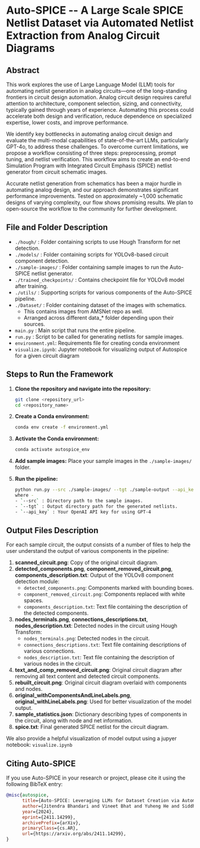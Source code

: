 # Auto-SPICE -- A Large Scale SPICE Netlist Dataset via Automated Netlist Extraction from Analog Circuit Diagrams

## Abstract
This work explores the use of Large Language Model (LLM) tools for automating netlist generation in analog circuits—one of the long-standing frontiers in circuit design automation. Analog circuit design requires careful attention to architecture, component selection, sizing, and connectivity, typically gained through years of experience. Automating this process could accelerate both design and verification, reduce dependence on specialized expertise, lower costs, and improve performance.

We identify key bottlenecks in automating analog circuit design and evaluate the multi-modal capabilities of state-of-the-art LLMs, particularly GPT-4o, to address these challenges. To overcome current limitations, we propose a workflow consisting of three steps: preprocessing, prompt tuning, and netlist verification. This workflow aims to create an end-to-end Simulation Program with Integrated Circuit Emphasis (SPICE) netlist generator from circuit schematic images.

Accurate netlist generation from schematics has been a major hurdle in automating analog design, and our approach demonstrates significant performance improvements. Tested on approximately ~1,000 schematic designs of varying complexity, our flow shows promising results. We plan to open-source the workflow to the community for further development.

## File and Folder Description

- `./hough/` : Folder containing scripts to use Hough Transform for net detection.
- `./models/` : Folder containing scripts for YOLOv8-based circuit component detection.
- `./sample-images/` : Folder containing sample images to run the Auto-SPICE netlist generator.
- `./trained_checkpoints/` : Contains checkpoint file for YOLOv8 model after training.
- `./utils/` : Supporting scripts for various components of the Auto-SPICE pipeline.
- `./Dataset/` : Folder containing dataset of the images with schematics.
     - This contains images from AMSNet repo as well.
     - Arranged across different data_* folder depending upon their sources.
- `main.py` : Main script that runs the entire pipeline.
- `run.py` : Script to be called for generating netlists for sample images.
- `environment.yml`: Requirements file for creating conda environment
- `visualize.ipynb`: Jupyter notebook for visualizing output of Autospice for a given circuit diagram

## Steps to Run the Framework

1. **Clone the repository and navigate into the repository:**

   ```bash
   git clone <repository_url>
   cd <repository_name>
2. **Create a Conda environment:**

   ```bash
   conda env create -f environment.yml
3. **Activate the Conda environment:**
	```bash
   conda activate autospice_env
4. **Add sample images:**
	Place your sample images in the `./sample-images/` folder.
5. **Run the pipeline:**
	```bash
	python run.py --src ./sample-images/ --tgt ./sample-output --api_key <openai_api_key>
	where - 
	- `--src` : Directory path to the sample images.
	- `--tgt` : Output directory path for the generated netlists.
	- `--api_key` : Your OpenAI API key for using GPT-4

## Output Files Description

For each sample circuit, the output consists of a number of files to help the user understand the output of various components in the pipeline:

1. **scanned_circuit.png**: Copy of the original circuit diagram.
2. **detected_components.png**, **component_removed_circuit.png**, **components_description.txt**: Output of the YOLOv8 component detection module:
   - `detected_components.png`: Components marked with bounding boxes.
   - `component_removed_circuit.png`: Components replaced with white spaces.
   - `components_description.txt`: Text file containing the description of the detected components.
3. **nodes_terminals.png**, **connections_descriptions.txt**, **nodes_description.txt**: Detected nodes in the circuit using Hough Transform:
   - `nodes_terminals.png`: Detected nodes in the circuit.
   - `connections_descriptions.txt`: Text file containing descriptions of various connections.
   - `nodes_description.txt`: Text file containing the description of various nodes in the circuit.
4. **text_and_comp_removed_circuit.png**: Original circuit diagram after removing all text content and detected circuit components.
5. **rebuilt_circuit.png**: Original circuit diagram overlaid with components and nodes.
6. **original_withComponentsAndLineLabels.png**, **original_withLineLabels.png**: Used for better visualization of the model output.
7. **sample_statistics.json**: Dictionary describing types of components in the circuit, along with node and net information.
8. **spice.txt**: Final generated SPICE netlist for the circuit diagram.

We also provide a helpful visualization of model output using a jupyer notebook: `visualize.ipynb`

## Citing Auto-SPICE

If you use Auto-SPICE in your research or project, please cite it using the following BibTeX entry:

```bibtex
@misc{autospice,
      title={Auto-SPICE: Leveraging LLMs for Dataset Creation via Automated SPICE Netlist Extraction from Analog Circuit Diagrams}, 
      author={Jitendra Bhandari and Vineet Bhat and Yuheng He and Siddharth Garg and Hamed Rahmani and Ramesh Karri},
      year={2024},
      eprint={2411.14299},
      archivePrefix={arXiv},
      primaryClass={cs.AR},
      url={https://arxiv.org/abs/2411.14299}, 
}
